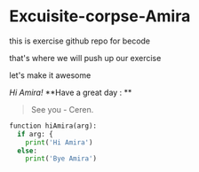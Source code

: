# Excuisite-corpse-Amira

this is exercise github repo for becode

that's where we will push up our exercise

let's make it awesome

*Hi Amira!*
**Have a great day : **
> See you - Ceren.

```python  
function hiAmira(arg):  
  if arg: {  
    print('Hi Amira')  
  else:  
    print('Bye Amira')  
```
